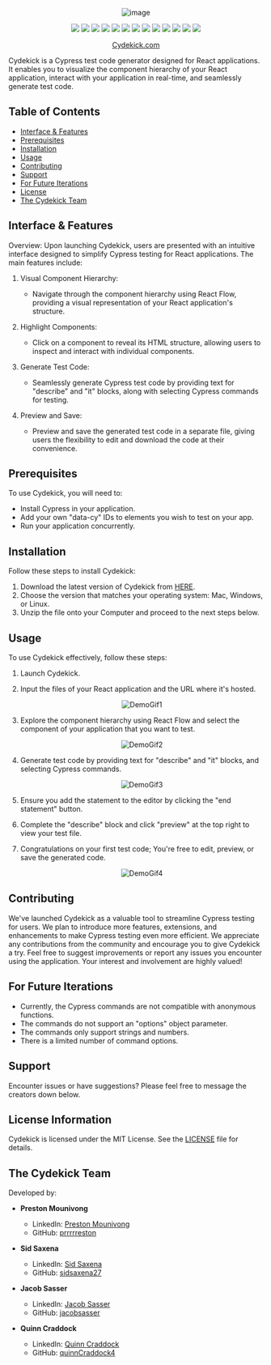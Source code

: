 <p align="center">
  <img src="https://github.com/oslabs-beta/Cydekick/assets/122579382/c9b55008-81dd-4f78-af10-78a5466e6963" alt="image">
</p>

<p align="center">
  <img src="https://img.shields.io/badge/Electron-2e2e2e"> <img src="https://img.shields.io/badge/React-61dafb"> <img src="https://img.shields.io/badge/Typescript-3178c6">
  <img src="https://img.shields.io/badge/Node.js-43853d"> <img src="https://img.shields.io/badge/Express-000000"> <img src="https://img.shields.io/badge/Webpack-8dd6f9">
  <img src="https://img.shields.io/badge/Cypress-17202c"> <img src="https://img.shields.io/badge/Selenium-43b02a"> <img src="https://img.shields.io/badge/Mocha-8d6748">
  <img src="https://img.shields.io/badge/Chai-a52a2a"> <img src="https://img.shields.io/badge/React_Flow-2f2f2f"> <img src="https://img.shields.io/badge/Tailwind_CSS-38b2ac">
  <img src="https://img.shields.io/badge/HTML-e34c26">
</p>

<p align="center">
  <a href="https://cydekick.dev/#home">Cydekick.com</a>
</p>

Cydekick is a Cypress test code generator designed for React applications. It enables you to visualize the component hierarchy of your React application, interact with your application in real-time, and seamlessly generate test code.

## Table of Contents
- [Interface & Features](#interface--features)
- [Prerequisites](#prerequisites)
- [Installation](#installation)
- [Usage](#usage)
- [Contributing](#contributing)
- [Support](#support)
- [For Future Iterations](#future-iterations)
- [License](#license-information)
- [The Cydekick Team](#the-cydekick-team)

## Interface & Features

Overview:
Upon launching Cydekick, users are presented with an intuitive interface designed to simplify Cypress testing for React applications. The main features include:

1. Visual Component Hierarchy:
   - Navigate through the component hierarchy using React Flow, providing a visual representation of your React application's structure.

2. Highlight Components:
   - Click on a component to reveal its HTML structure, allowing users to inspect and interact with individual components.

3. Generate Test Code:
   - Seamlessly generate Cypress test code by providing text for "describe" and "it" blocks, along with selecting Cypress commands for testing.

4. Preview and Save:
   - Preview and save the generated test code in a separate file, giving users the flexibility to edit and download the code at their convenience.

## Prerequisites

To use Cydekick, you will need to:

- Install Cypress in your application.
- Add your own "data-cy" IDs to elements you wish to test on your app.
- Run your application concurrently.

## Installation

Follow these steps to install Cydekick:

1. Download the latest version of Cydekick from [HERE](https://cydekick.dev/#home).
2. Choose the version that matches your operating system: Mac, Windows, or Linux.
3. Unzip the file onto your Computer and proceed to the next steps below.

## Usage

To use Cydekick effectively, follow these steps:

1. Launch Cydekick.

2. Input the files of your React application and the URL where it's hosted.

   <p align="center">
     <img src="https://cydekick.dev/assets/DemoGif1.gif" alt="DemoGif1">
   </p>

3. Explore the component hierarchy using React Flow and select the component of your application that you want to test.

   <p align="center">
     <img src="https://cydekick.dev/assets/DemoGif2.gif" alt="DemoGif2">
   </p>

4. Generate test code by providing text for "describe" and "it" blocks, and selecting Cypress commands.

   <p align="center">
     <img src="https://cydekick.dev/assets/DemoGif3.gif" alt="DemoGif3">
   </p>

5. Ensure you add the statement to the editor by clicking the "end statement" button.

6. Complete the "describe" block and click "preview" at the top right to view your test file.

7. Congratulations on your first test code; You're free to edit, preview, or save the generated code.

   <p align="center">
     <img src="https://cydekick.dev/assets/DemoGif4.gif" alt="DemoGif4">
   </p>

## Contributing
<a id="contributing"></a>

We've launched Cydekick as a valuable tool to streamline Cypress testing for users. We plan to introduce more features, extensions, and enhancements to make Cypress testing even more efficient. We appreciate any contributions from the community and encourage you to give Cydekick a try. Feel free to suggest improvements or report any issues you encounter using the application. Your interest and involvement are highly valued!

## For Future Iterations
<a id="future-iterations"></a>
- Currently, the Cypress commands are not compatible with anonymous functions.
- The commands do not support an "options" object parameter.
- The commands only support strings and numbers.
- There is a limited number of command options.

## Support

Encounter issues or have suggestions? Please feel free to message the creators down below.

## License Information

Cydekick is licensed under the MIT License. See the [LICENSE](https://github.com/oslabs-beta/Cydekick/blob/main/LICENSE) file for details.

## The Cydekick Team

Developed by:

- **Preston Mounivong**
  - LinkedIn: [Preston Mounivong](https://www.linkedin.com/in/prestonmounivong/)
  - GitHub: [prrrrreston](https://github.com/prrrrreston)

- **Sid Saxena**
  - LinkedIn: [Sid Saxena](https://www.linkedin.com/in/siddhantsaxena27/)
  - GitHub: [sidsaxena27](https://github.com/sidsaxena27)

- **Jacob Sasser**
  - LinkedIn: [Jacob Sasser](https://www.linkedin.com/in/jacob-sasser-11a424112/)
  - GitHub: [jacobsasser](https://github.com/jacobsasser)

- **Quinn Craddock**
  - LinkedIn: [Quinn Craddock](https://www.linkedin.com/in/quinn-craddock4/)
  - GitHub: [quinnCraddock4](https://github.com/quinnCraddock4)

